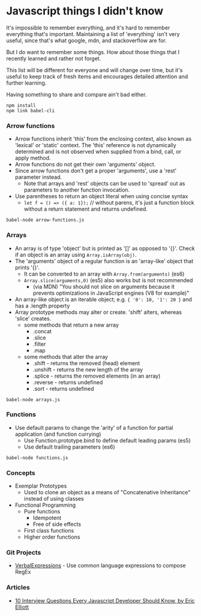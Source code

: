 # Javascript things I didn't know

It's impossible to remember everything, and it's hard to remember everything that's important. Maintaining a list of 'everything' isn't very useful, since that's what google, mdn, and stackoverflow are for. 

But I do want to remember some things. How about those things that I recently learned and rather not forget.

This list will be different for everyone and will change over time, but it's useful to keep track of fresh items and encourages detailed attention and further learning.

Having something to share and compare ain't bad either.

```
npm install
npm link babel-cli
```

### Arrow functions

* Arrow functions inherit 'this' from the enclosing context, also known as 'lexical' or 'static' context. The 'this' reference is not dynamically determined and is not observed when supplied from a bind, call, or apply method.
* Arrow functions do not get their own 'arguments' object.
* Since arrow functions don't get a proper 'arguments', use a 'rest' parameter instead.
   * Note that arrays and 'rest' objects can be used to 'spread' out as parameters to another function invocation.
* Use parentheses to return an object literal when using concise syntax
   * `let f = () => ({ a: 1});` // without parens, it's just a function block without a return statement and returns undefined.

```
babel-node arrow-functions.js
```


### Arrays

* An array is of type 'object' but is printed as '[]' as opposed to '{}'. Check if an object is an array using `Array.isArray(obj)`.
* The 'arguments' object of a regular function is an 'array-like' object that prints '{}'. 
   * It can be converted to an array with `Array.from(arguments)` (es6)
   * `Array.slice(arguments,0)` (es5) also works but is not recommended
      * (via MDN) "You should not slice on arguments because it prevents optimizations in JavaScript engines (V8 for example)"
* An array-like object is an iterable object; e.g. `{ '0': 10, '1': 20 }` and has a .length property
* Array prototype methods may alter or create. 'shift' alters, whereas 'slice' creates.
   * some methods that return a new array
      * .concat
      * .slice
      * .filter
      * .map
   * some methods that alter the array
      * .shift - returns the removed (head) element
      * .unshift - returns the new length of the array
      * .splice - returns the removed elements (in an array)
      * .reverse - returns undefined
      * .sort - returns undefined

```
babel-node arrays.js
```

### Functions

* Use default params to change the 'arity' of a function for partial application (and function currying)
   * Use Function.prototype.bind to define default leading params (es5)
   * Use default trailing parameters (es6)

```
babel-node functions.js
```

### Concepts

* Exemplar Prototypes
   * Used to clone an object as a means of "Concatenative Inheritance" instead of using classes
* Functional Programming
   * Pure functions 
      * Idempotent
      * Free of side effects
   * First class functions
   * Higher order functions 

### Git Projects

* [VerbalExpressions](https://github.com/VerbalExpressions/JSVerbalExpressions) - Use common language expressions to compose RegEx

### Articles

* [10 Interview Questions Every Javascript Developer Should Know, by Eric Elliott](https://medium.com/javascript-scene/10-interview-questions-every-javascript-developer-should-know-6fa6bdf5ad95#.24qhy21h7)

